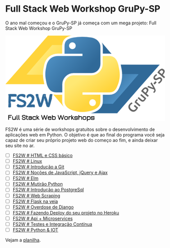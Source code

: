 # Full Stack Web Workshop GruPy-SP

O ano mal começou e o GruPy-SP já começa com um mega projeto: Full Stack Web Workshop GruPy-SP

![fs2w](img/fs2w.png)

FS2W é uma série de workshops gratuitos sobre o desenvolvimento de aplicações web em Python. O objetivo é que ao final do programa você seja capaz de criar seu próprio projeto web do começo ao fim, e ainda deixar seu site no ar.

- [ ] [FS2W # HTML e CSS básico](html-e-css-basico.md)
- [ ] [FS2W # Linux](linux.md)
- [ ] [FS2W # Introdução a Git](introducao-a-git.md)
- [ ] [FS2W # Noções de JavaScript, jQuery e Ajax](nocoes-de-javascript-jquery-ajax.md)
- [ ] [FS2W # Elm](elm.md)
- [ ] [FS2W # Mutirão Python](mutirao-python.md)
- [ ] [FS2W # Introdução ao PostgreSql](introducao-ao-postgresql.md)
- [ ] [FS2W # Web Scraping](web-scraping.md)
- [ ] [FS2W # Flask na veia](flask-na-veia.md)
- [ ] [FS2W # Overdose de Django](overdose-de-django.md)
- [ ] [FS2W # Fazendo Deploy do seu projeto no Heroku](fazendo-deploy-do-seu-projeto-no-heroku.md)
- [ ] [FS2W # Api + Microservices](api-e-microservices.md)
- [ ] [FS2W # Testes e Integração Contínua](testes-e-integracao-continua.md)
- [ ] [FS2W # Python & IOT](iot.md)

Vejam a [planilha](https://docs.google.com/spreadsheets/d/1x6G5Pv6FP-C1lYnE7s-5HmcfxekqkReyee-R3kzEBDw/edit?usp=sharing).
